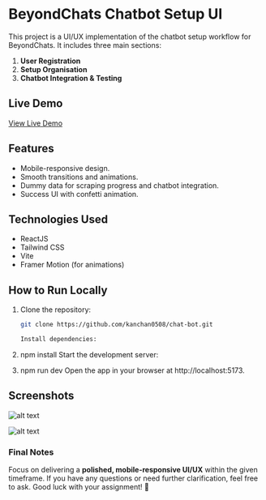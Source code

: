 # BeyondChats Chatbot Setup UI

This project is a UI/UX implementation of the chatbot setup workflow for BeyondChats. It includes three main sections:
1. **User Registration**
2. **Setup Organisation**
3. **Chatbot Integration & Testing**

## Live Demo
[View Live Demo](https://chat-bot-ass.vercel.app/)

## Features
- Mobile-responsive design.
- Smooth transitions and animations.
- Dummy data for scraping progress and chatbot integration.
- Success UI with confetti animation.

## Technologies Used
- ReactJS
- Tailwind CSS
- Vite
- Framer Motion (for animations)

## How to Run Locally
1. Clone the repository:
   ```bash
   git clone https://github.com/kanchan0508/chat-bot.git

   Install dependencies:

2. npm install
Start the development server:

3. npm run dev
Open the app in your browser at http://localhost:5173.

## Screenshots

![alt text](image.png)

![alt text](image-1.png)


### **Final Notes**

Focus on delivering a **polished, mobile-responsive UI/UX** within the given timeframe. If you have any questions or need further clarification, feel free to ask. Good luck with your assignment! 🚀